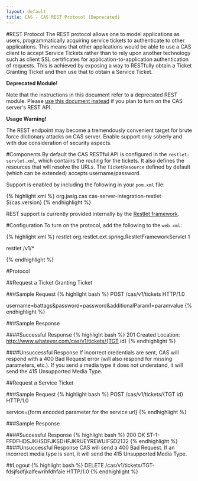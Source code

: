 ```yaml
---
layout: default
title: CAS - CAS REST Protocol (Deprecated)
---
```


#REST Protocol
The REST protocol allows one to model applications as users, programmatically acquiring service tickets to authenticate to other applications. This means that other applications would be able to use a CAS client  to accept Service Tickets rather than to rely upon another technology such as client SSL certificates for application-to-application authentication of requests. This is achieved by exposing a way to RESTfully obtain a Ticket Granting Ticket and then use that to obtain a Service Ticket.

<div class="alert alert-danger"><strong>Deprecated Module!</strong><p>Note that the instructions in this document refer to a deprecated REST module. Please <a href='Rest-Protocol.html'>use this document instead</a> if you plan to turn on the CAS server's REST API.</p></div>

<div class="alert alert-warning"><strong>Usage Warning!</strong><p>The REST endpoint may become a tremendously convenient target for brute force dictionary attacks on CAS server. Enable support only soberly and with due consideration of security aspects.</p></div>

#Components
By default the CAS RESTful API is configured in the `restlet-servlet.xml`, which contains the routing for the tickets. It also defines the resources that will resolve the URLs. The `TicketResource` defined by default (which can be extended) accepts username/password.

Support is enabled by including the following in your `pom.xml` file:

{% highlight xml %}
<dependency>
    <groupId>org.jasig.cas</groupId>
    <artifactId>cas-server-integration-restlet</artifactId>
    <version>${cas.version}</version>
</dependency>
{% endhighlight %}

REST support is currently provided internally by the [Restlet framework](http://restlet.org/‎).


#Configuration
To turn on the protocol, add the following to the `web.xml`:

{% highlight xml %}
<servlet>
    <servlet-name>restlet</servlet-name>
    <servlet-class>org.restlet.ext.spring.RestletFrameworkServlet</servlet-class>
    <load-on-startup>1</load-on-startup>
</servlet>
 
<servlet-mapping>
    <servlet-name>restlet</servlet-name>
    <url-pattern>/v1/*</url-pattern>
</servlet-mapping>

{% endhighlight %}

#Protocol

##Request a Ticket Granting Ticket

###Sample Request
{% highlight bash %}
POST /cas/v1/tickets HTTP/1.0
 
username=battags&password=password&additionalParam1=paramvalue
{% endhighlight %}


###Sample Response


####Successful Response
{% highlight bash %}
201 Created
Location: http://www.whatever.com/cas/v1/tickets/{TGT id}
{% endhighlight %}


####Unsuccessful Response
If incorrect credentials are sent, CAS will respond with a 400 Bad Request error (will also respond for missing parameters, etc.). If you send a media type it does not understand, it will send the 415 Unsupported Media Type.


##Request a Service Ticket

###Sample Request
{% highlight bash %}
POST /cas/v1/tickets/{TGT id} HTTP/1.0
 
service={form encoded parameter for the service url}
{% endhighlight %}

###Sample Response

####Successful Response
{% highlight bash %}
200 OK
ST-1-FFDFHDSJKHSDFJKSDHFJKRUEYREWUIFSD2132
{% endhighlight %}
####Unsuccessful Response
CAS will send a 400 Bad Request. If an incorrect media type is sent, it will send the 415 Unsupported Media Type.


##Logout
{% highlight bash %}
DELETE /cas/v1/tickets/TGT-fdsjfsdfjkalfewrihfdhfaie HTTP/1.0
{% endhighlight %}
